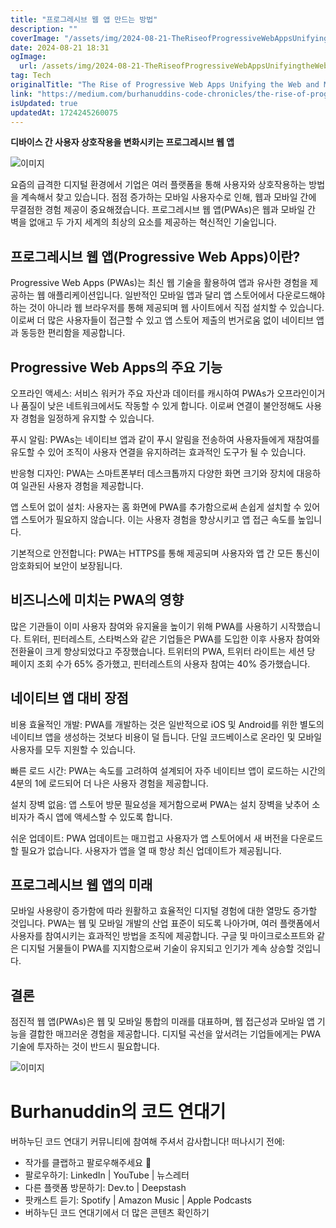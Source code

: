 ```yaml
---
title: "프로그레시브 웹 앱 만드는 방법"
description: ""
coverImage: "/assets/img/2024-08-21-TheRiseofProgressiveWebAppsUnifyingtheWebandMobileExperience_0.png"
date: 2024-08-21 18:31
ogImage: 
  url: /assets/img/2024-08-21-TheRiseofProgressiveWebAppsUnifyingtheWebandMobileExperience_0.png
tag: Tech
originalTitle: "The Rise of Progressive Web Apps Unifying the Web and Mobile Experience"
link: "https://medium.com/burhanuddins-code-chronicles/the-rise-of-progressive-web-apps-unifying-the-web-and-mobile-experience-a01828e9ec5f"
isUpdated: true
updatedAt: 1724245260075
---
```



**디바이스 간 사용자 상호작용을 변화시키는 프로그레시브 웹 앱**

![이미지](/assets/img/2024-08-21-TheRiseofProgressiveWebAppsUnifyingtheWebandMobileExperience_0.png)

요즘의 급격한 디지털 환경에서 기업은 여러 플랫폼을 통해 사용자와 상호작용하는 방법을 계속해서 찾고 있습니다. 점점 증가하는 모바일 사용자수로 인해, 웹과 모바일 간에 무결점한 경험 제공이 중요해졌습니다. 프로그레시브 웹 앱(PWAs)은 웹과 모바일 간 벽을 없애고 두 가지 세계의 최상의 요소를 제공하는 혁신적인 기술입니다.

## 프로그레시브 웹 앱(Progressive Web Apps)이란?

<div class="content-ad"></div>

Progressive Web Apps (PWAs)는 최신 웹 기술을 활용하여 앱과 유사한 경험을 제공하는 웹 애플리케이션입니다. 일반적인 모바일 앱과 달리 앱 스토어에서 다운로드해야 하는 것이 아니라 웹 브라우저를 통해 제공되며 웹 사이트에서 직접 설치할 수 있습니다. 이로써 더 많은 사용자들이 접근할 수 있고 앱 스토어 제출의 번거로움 없이 네이티브 앱과 동등한 편리함을 제공합니다.

## Progressive Web Apps의 주요 기능

오프라인 액세스: 서비스 워커가 주요 자산과 데이터를 캐시하여 PWAs가 오프라인이거나 품질이 낮은 네트워크에서도 작동할 수 있게 합니다. 이로써 연결이 불안정해도 사용자 경험을 일정하게 유지할 수 있습니다.

푸시 알림: PWAs는 네이티브 앱과 같이 푸시 알림을 전송하여 사용자들에게 재참여를 유도할 수 있어 조직이 사용자 연결을 유지하려는 효과적인 도구가 될 수 있습니다.

<div class="content-ad"></div>

반응형 디자인: PWA는 스마트폰부터 데스크톱까지 다양한 화면 크기와 장치에 대응하여 일관된 사용자 경험을 제공합니다.

앱 스토어 없이 설치: 사용자는 홈 화면에 PWA를 추가함으로써 손쉽게 설치할 수 있어 앱 스토어가 필요하지 않습니다. 이는 사용자 경험을 향상시키고 앱 접근 속도를 높입니다.

기본적으로 안전합니다: PWA는 HTTPS를 통해 제공되며 사용자와 앱 간 모든 통신이 암호화되어 보안이 보장됩니다.

## 비즈니스에 미치는 PWA의 영향

<div class="content-ad"></div>

많은 기관들이 이미 사용자 참여와 유지율을 높이기 위해 PWA를 사용하기 시작했습니다. 트위터, 핀터레스트, 스타벅스와 같은 기업들은 PWA를 도입한 이후 사용자 참여와 전환율이 크게 향상되었다고 주장했습니다. 트위터의 PWA, 트위터 라이트는 세션 당 페이지 조회 수가 65% 증가했고, 핀터레스트의 사용자 참여는 40% 증가했습니다.

## 네이티브 앱 대비 장점

비용 효율적인 개발: PWA를 개발하는 것은 일반적으로 iOS 및 Android를 위한 별도의 네이티브 앱을 생성하는 것보다 비용이 덜 듭니다. 단일 코드베이스로 온라인 및 모바일 사용자를 모두 지원할 수 있습니다.

빠른 로드 시간: PWA는 속도를 고려하여 설계되어 자주 네이티브 앱이 로드하는 시간의 4분의 1에 로드되어 더 나은 사용자 경험을 제공합니다.

<div class="content-ad"></div>

설치 장벽 없음: 앱 스토어 방문 필요성을 제거함으로써 PWA는 설치 장벽을 낮추어 소비자가 즉시 앱에 액세스할 수 있도록 합니다.

쉬운 업데이트: PWA 업데이트는 매끄럽고 사용자가 앱 스토어에서 새 버전을 다운로드할 필요가 없습니다. 사용자가 앱을 열 때 항상 최신 업데이트가 제공됩니다.

## 프로그레시브 웹 앱의 미래

모바일 사용량이 증가함에 따라 원활하고 효율적인 디지털 경험에 대한 열망도 증가할 것입니다. PWA는 웹 및 모바일 개발의 산업 표준이 되도록 나아가며, 여러 플랫폼에서 사용자를 참여시키는 효과적인 방법을 조직에 제공합니다. 구글 및 마이크로소프트와 같은 디지털 거물들이 PWA를 지지함으로써 기술이 유지되고 인기가 계속 상승할 것입니다.

<div class="content-ad"></div>

## 결론

점진적 웹 앱(PWAs)은 웹 및 모바일 통합의 미래를 대표하며, 웹 접근성과 모바일 앱 기능을 결합한 매끄러운 경험을 제공합니다. 디지털 곡선을 앞서려는 기업들에게는 PWA 기술에 투자하는 것이 반드시 필요합니다.

![이미지](/assets/img/2024-08-21-TheRiseofProgressiveWebAppsUnifyingtheWebandMobileExperience_1.png)

# Burhanuddin의 코드 연대기

<div class="content-ad"></div>

버하누딘 코드 연대기 커뮤니티에 참여해 주셔서 감사합니다! 떠나시기 전에:

- 작가를 클랩하고 팔로우해주세요 👏
- 팔로우하기: LinkedIn | YouTube | 뉴스레터
- 다른 플랫폼 방문하기: Dev.to | Deepstash
- 팟캐스트 듣기: Spotify | Amazon Music | Apple Podcasts
- 버하누딘 코드 연대기에서 더 많은 콘텐츠 확인하기